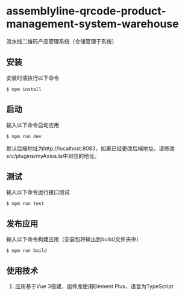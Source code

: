 # assemblyline-qrcode-product-management-system-warehouse

流水线二维码产品管理系统（仓储管理子系统）

## 安装

安装时请执行以下命令

```shell
$ npm install
```

## 启动

输入以下命令启动应用

```shell
$ npm run dev
```

默认后端地址为http://localhost:8083，如果已经更改后端地址，请修改src/plugins/myAxios.ts中对应的地址。

## 测试

输入以下命令运行接口测试

```shell
$ npm run test
```

## 发布应用

输入以下命令构建应用（安装包将输出到build/文件夹中）

```shell
$ npm run build
```

## 使用技术

1. 应用基于Vue 3搭建，组件库使用Element Plus，语言为TypeScript
